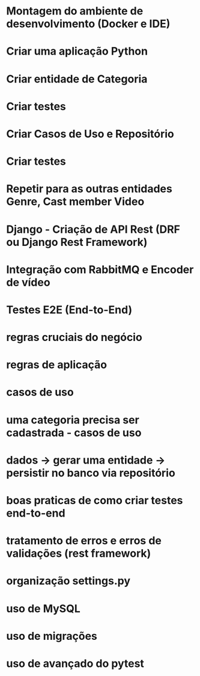 # Montagem do ambiente de desenvolvimento (Docker e IDE)
# Criar uma aplicação Python
# Criar entidade de Categoria
# Criar testes
# Criar Casos de Uso e Repositório
# Criar testes

# Repetir para as outras entidades Genre, Cast member Video
 
# Django - Criação de API Rest (DRF ou Django Rest Framework)
# Integração com RabbitMQ e Encoder de vídeo
# Testes E2E (End-to-End)

# regras cruciais do negócio
# regras de aplicação

# casos de uso

# uma categoria precisa ser cadastrada - casos de uso

# dados -> gerar uma entidade -> persistir no banco via repositório

# boas praticas de como criar testes end-to-end
# tratamento de erros e erros de validações (rest framework)
# organização settings.py
# uso de MySQL
# uso de migrações
# uso de avançado do pytest